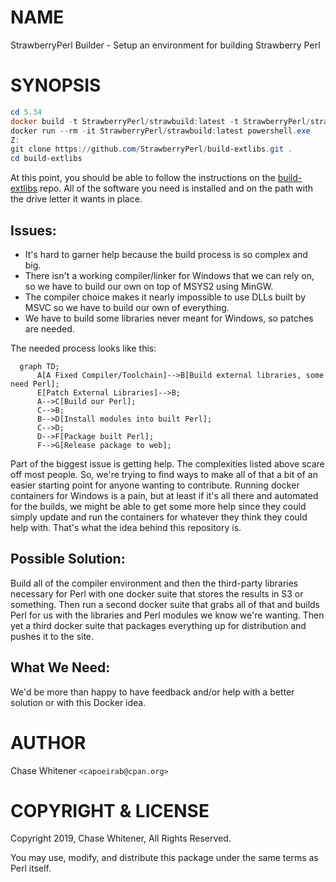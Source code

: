 # NAME

StrawberryPerl Builder - Setup an environment for building Strawberry Perl

# SYNOPSIS

```PowerShell
cd 5.34
docker build -t StrawberryPerl/strawbuild:latest -t StrawberryPerl/strawbuild:5.34 .
docker run --rm -it StrawberryPerl/strawbuild:latest powershell.exe
Z:
git clone https://github.com/StrawberryPerl/build-extlibs.git .
cd build-extlibs
```

At this point, you should be able to follow the instructions on the [build-extlibs](https://github.com/StrawberryPerl/build-extlibs#initial-setup) repo. All of the software you need is installed and on the path with the drive letter it
wants in place.

## Issues:

* It's hard to garner help because the build process is so complex and big.
* There isn't a working compiler/linker for Windows that we can rely
on, so we have to build our own on top of MSYS2 using MinGW.
* The compiler choice makes it nearly impossible to use DLLs built by
MSVC so we have to build our own of everything.
* We have to build some libraries never meant for Windows, so patches are needed.

The needed process looks like this:

```mermaid
  graph TD;
      A[A Fixed Compiler/Toolchain]-->B[Build external libraries, some need Perl];
      E[Patch External Libraries]-->B;
      A-->C[Build our Perl];
      C-->B;
      B-->D[Install modules into built Perl];
      C-->D;
      D-->F[Package built Perl];
      F-->G[Release package to web];
```

Part of the biggest issue is getting help. The complexities listed
above scare off most people. So, we're trying to find ways to make all
of that a bit of an easier starting point for anyone wanting to
contribute. Running docker containers for Windows is a pain, but at
least if it's all there and automated for the builds, we might be able
to get some more help since they could simply update and run the
containers for whatever they think they could help with. That's what
the idea behind this repository is.

## Possible Solution:

Build all of the compiler environment and then the third-party
libraries necessary for Perl with one docker suite that stores the
results in S3 or something. Then run a second docker suite that grabs
all of that and builds Perl for us with the libraries and Perl modules
we know we're wanting. Then yet a third docker suite that packages
everything up for distribution and pushes it to the site.

## What We Need:

We'd be more than happy to have feedback and/or help with a better solution
or with this Docker idea.

# AUTHOR

Chase Whitener `<capoeirab@cpan.org>`

# COPYRIGHT & LICENSE

Copyright 2019, Chase Whitener, All Rights Reserved.

You may use, modify, and distribute this package under the
same terms as Perl itself.
